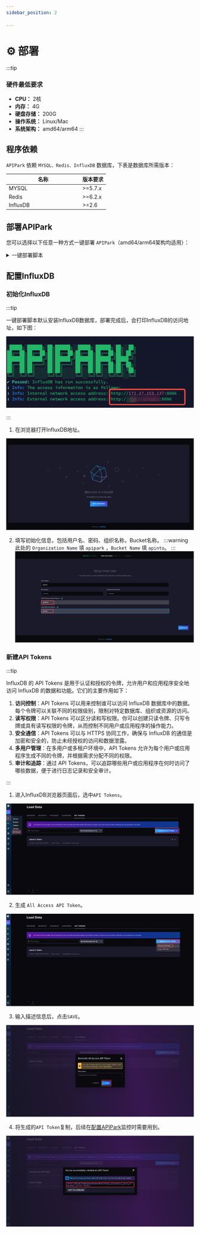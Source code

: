 ```yaml
---
sidebar_position: 2

---
```


# ⚙️ 部署

:::tip

### 硬件最低要求

* **CPU：** 2核
* **内存：** 4G
* **硬盘存储：** 200G
* **操作系统：** Linux/Mac
* **系统架构：** amd64/arm64
  :::

## 程序依赖

`APIPark` 依赖 `MYSQL、Redis、InfluxDB` 数据库，下表是数据库所需版本：

<table><thead><tr><th width="184">名称</th><th>版本要求</th></tr></thead><tbody><tr><td>MYSQL</td><td>>=5.7.x</td></tr><tr><td>Redis</td><td>>=6.2.x</td></tr><tr><td>InfluxDB</td><td>>=2.6</td></tr></tbody></table>

## 部署APIPark

您可以选择以下任意一种方式一键部署 `APIPark`（amd64/arm64架构均适用）：

<details>
<summary>一键部署脚本</summary>


:::note
支持的系统列表：

* CentOS 7.9（7.x为代表）
* CentOS 8.5（8.x为代表）
* Ubuntu 20.04
* Ubuntu 22.04
* Debain 12.4
* Alibaba Cloud Linux 3.2104
* Alibaba Cloud Linux 2.1903

当前仅测试了上述部署的安装，若需要其他系统的一键部署，可给我们提交[Issue](https://github.com/APIParkLab/APIPark/issues)。
:::
输入一键部署指令：

```
curl -sSO https://download.apipark.com/install/quick-start.sh; bash quick-start.sh
```

按照提示进行部署即可，部署完成后，将会展示部署信息，如下：

![](../../images/2024-08-16/d9549626388634c5a3eddd35f5383c4c0a09d6f7bac9b49d99dcfa4085724551.png)  

</details>

## 配置InfluxDB

### 初始化InfluxDB

:::tip

一键部署脚本默认安装InfluxDB数据库，部署完成后，会打印InfluxDB的访问地址，如下图：

![](../../images/2024-08-27/ba71350c56e7a68cb3172c2fa0f6aaeb781e139938b316b988eecb22407c4a2b.png)  

:::

1. 在浏览器打开InfluxDB地址。

![](../../images/2024-08-27/916df5866f082bcfc94a64272c4b690007460000f38dc037f785fb4961563ef7.png)  

2. 填写初始化信息，包括用户名、密码、组织名称，Bucket名称。
   :::warning
   此处的 `Organization Name` 填 `apipark` ，`Bucket Name` 填 `apinto`。
   :::
   ![](../../images/2024-08-27/559c62f8d4b6e74c969f6a70cbca3bec61ea530e8a6c910ec4fbfda3e00c0c9a.png)  

### 新建API Tokens

:::tip

InfluxDB 的 API Tokens 是用于认证和授权的令牌，允许用户和应用程序安全地访问 InfluxDB 的数据和功能。它们的主要作用如下：

1. **访问控制**：API Tokens 可以用来控制谁可以访问 InfluxDB 数据库中的数据。每个令牌可以关联不同的权限级别，限制对特定数据库、组织或资源的访问。
2. **读写权限**：API Tokens 可以区分读和写权限。你可以创建只读令牌、只写令牌或具有读写权限的令牌，从而控制不同用户或应用程序的操作能力。
3. **安全通信**：API Tokens 可以与 HTTPS 协同工作，确保与 InfluxDB 的通信是加密和安全的，防止未经授权的访问和数据泄露。
4. **多用户管理**：在多用户或多租户环境中，API Tokens 允许为每个用户或应用程序生成不同的令牌，并根据需求分配不同的权限。
5. **审计和追踪**：通过 API Tokens，可以追踪哪些用户或应用程序在何时访问了哪些数据，便于进行日志记录和安全审计。

:::

1. 进入InfluxDB浏览器页面后，选中`API Tokens`。

![](../../images/2024-08-27/1d90baf6b329aca1d3b0148e133e2d671bab1b335b3bc34d7304d127cf35f129.png)  

2. 生成 `All Access API Token`。

![](../../images/2024-08-27/d1af681dffa58147c93c57ee4224f05ecc20cb3b600e5110c0e9fb3bb2c35257.png)  

3. 输入描述信息后，点击`SAVE`。

![](../../images/2024-08-27/8044998665919d3202e65765fc47c53d223b00e00b00ed61ca6245a9bd09524b.png)  

4. 将生成的`API Token`复制，后续在[配置APIPark](./quick/pre-work/monitor.md)监控时需要用到。

![](../../images/2024-08-27/c18532aa8730ba9f556ec5465de356ddb8eb5efbf0536516dac2a3bf97d13b08.png)  

